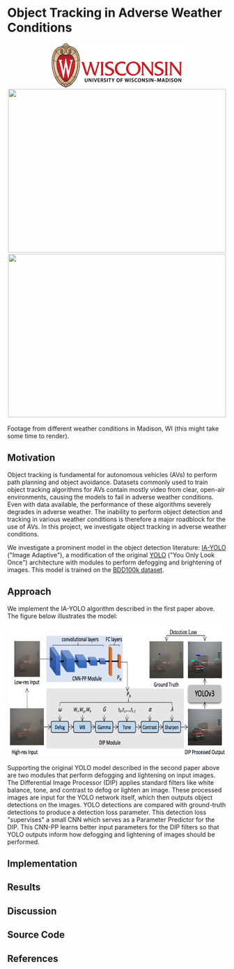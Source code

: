# Object Tracking in Adverse Weather Conditions

<center><img src="Figures/University-of-Wisconsin-Madison-Logo.png" class="centerImage" width="300" height="102"></center>

<center><img src="Figures/Madison_Day.gif" width="500" height="375"></center> <center><img src="Figures/Madison_Night_Rain.gif" width="500" height="375"></center>

Footage from different weather conditions in Madison, WI (this might take some time to render).

## Motivation
Object tracking is fundamental for autonomous vehicles (AVs) to perform path planning and object avoidance. Datasets commonly used to train object tracking algorithms for AVs contain mostly video from clear, open-air environments, causing the models to fail in adverse weather conditions. Even with data available, the performance of these algorithms severely degrades in adverse weather. The inability to perform object detection and tracking in various weather conditions is therefore a major roadblock for the use of AVs. In this project, we investigate object tracking in adverse weather conditions. 

We investigate a prominent model in the object detection literature: [IA-YOLO](https://arxiv.org/abs/2112.08088) ("Image Adaptive"), a modification of the original [YOLO](https://pjreddie.com/darknet/yolo/) ("You Only Look Once") architecture with modules to perform defogging and brightening of images. This model is trained on the [BDD100k dataset](https://www.bdd100k.com/). 

## Approach
We implement the IA-YOLO algorithm described in the first paper above. The figure below illustrates the model: 

<center><img src="Figures/IA-YOLO_diagram.png" width = "750" height="300"></center>

Supporting the original YOLO model described in the second paper above are two modules that perform defogging and lightening on input images. The Differential Image Processor (DIP) applies standard filters like white balance, tone, and contrast to defog or lighten an image. These processed images are input for the YOLO network itself, which then outputs object detections on the images. YOLO detections are compared with ground-truth detections to produce a detection loss parameter. This detection loss "supervises" a small CNN which serves as a Parameter Predictor for the DIP. This CNN-PP learns better input parameters for the DIP filters so that YOLO outputs inform how defogging and lightening of images should be performed.

## Implementation

## Results

## Discussion

## Source Code

## References
